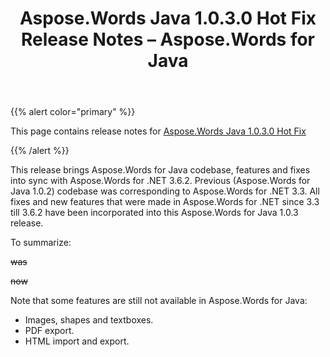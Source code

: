 ﻿---
title: Aspose.Words Java 1.0.3.0 Hot Fix Release Notes – Aspose.Words for Java
articleTitle: Aspose.Words Java 1.0.3.0 Hot Fix Release Notes
linktitle: Aspose.Words Java 1.0.3.0 Hot Fix Release Notes
description: "Aspose.Words Java 1.0.3.0 Hot Fix Release Notes – learn about the latest updates and fixes."
type: docs
weight: 120
url: /java/aspose-words-java-1-0-3-0-hot-fix-release-notes/
---

{{% alert color="primary" %}} 

This page contains release notes for [Aspose.Words Java 1.0.3.0 Hot Fix](https://downloads.aspose.com/words/java/new-releases/aspose.words-java-1.0.3.0-hot-fix/)

{{% /alert %}} 

This release brings Aspose.Words for Java codebase, features and fixes into sync with Aspose.Words for .NET 3.6.2. Previous (Aspose.Words for Java 1.0.2) codebase was corresponding to Aspose.Words for .NET 3.3. All fixes and new features that were made in Aspose.Words for .NET since 3.3 till 3.6.2 have been incorporated into this Aspose.Words for Java 1.0.3 release.

To summarize:

~~was~~

~~now~~

Note that some features are still not available in Aspose.Words for Java:

- Images, shapes and textboxes.
- PDF export.
- HTML import and export.
